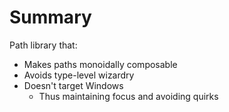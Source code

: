 # Summary

Path library that:

- Makes paths monoidally composable
- Avoids type-level wizardry
- Doesn't target Windows
  - Thus maintaining focus and avoiding quirks
